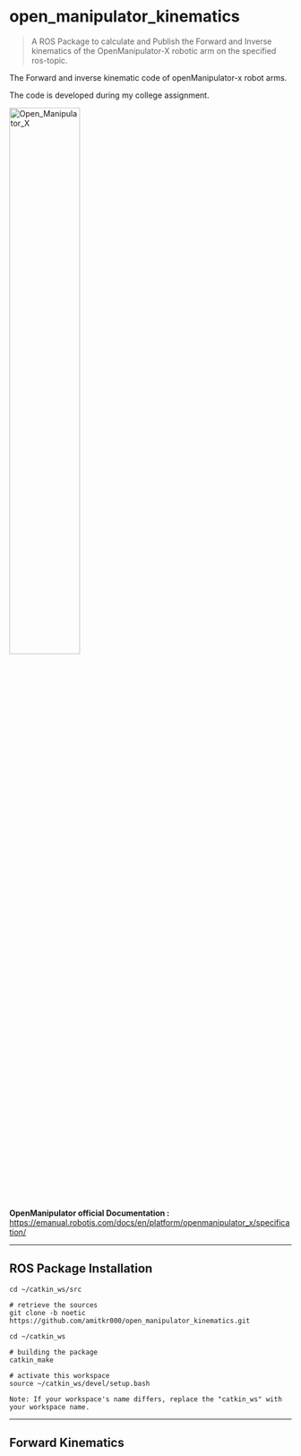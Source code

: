 # open_manipulator_kinematics
> A ROS Package to calculate and Publish the Forward and Inverse kinematics of the OpenManipulator-X robotic arm on the specified ros-topic.

The Forward and inverse kinematic code of openManipulator-x robot arms.
<p>The code is developed during my college assignment.</p>

<img src="https://emanual.robotis.com/assets/images/platform/openmanipulator_x/OpenManipulator_Chain_spec_side.png" height="50%" width="50%" alt="Open_Manipulator_X" title="OpenManipulator-X Dimensions">

**OpenManipulator official Documentation :** https://emanual.robotis.com/docs/en/platform/openmanipulator_x/specification/

---
## ROS Package Installation

```
cd ~/catkin_ws/src

# retrieve the sources
git clone -b noetic https://github.com/amitkr000/open_manipulator_kinematics.git

cd ~/catkin_ws

# building the package
catkin_make

# activate this workspace
source ~/catkin_ws/devel/setup.bash

Note: If your workspace's name differs, replace the "catkin_ws" with your workspace name.
```

***
## Forward Kinematics

